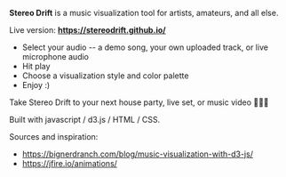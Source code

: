 <b>Stereo Drift</b> is a music visualization tool for artists, amateurs, and all else.

Live version: <b>https://stereodrift.github.io/</b>

* Select your audio -- a demo song, your own uploaded track, or live microphone audio
* Hit play
* Choose a visualization style and color palette
* Enjoy :)

Take Stereo Drift to your next house party, live set, or music video 🎵💃🎹

Built with javascript / d3.js / HTML / CSS.

Sources and inspiration:

* https://bignerdranch.com/blog/music-visualization-with-d3-js/
* https://jfire.io/animations/